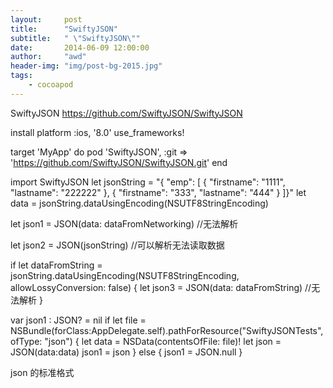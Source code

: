 ```yaml
---
layout:     post
title:      "SwiftyJSON"
subtitle:   " \"SwiftyJSON\""
date:       2014-06-09 12:00:00
author:     "awd"
header-img: "img/post-bg-2015.jpg"
tags:
    - cocoapod
---
```

SwiftyJSON
https://github.com/SwiftyJSON/SwiftyJSON


install
platform :ios, '8.0'
use_frameworks!

target 'MyApp' do
    pod 'SwiftyJSON', :git => 'https://github.com/SwiftyJSON/SwiftyJSON.git'
end



import SwiftyJSON
let jsonString = "{    \"emp\": [        {            \"firstname\": \"1111\",            \"lastname\": \"222222\"        },        {            \"firstname\": \"333\",            \"lastname\": \"444\"        }    ]}"
let data = jsonString.dataUsingEncoding(NSUTF8StringEncoding)

let json1 = JSON(data: dataFromNetworking)	//无法解析

let json2 = JSON(jsonString)				//可以解析无法读取数据

if let dataFromString = jsonString.dataUsingEncoding(NSUTF8StringEncoding, allowLossyConversion: false) {
    let json3 = JSON(data: dataFromString)	//无法解析
}


var json1 : JSON? = nil
        if let file = NSBundle(forClass:AppDelegate.self).pathForResource("SwiftyJSONTests", ofType: "json") {
            let data = NSData(contentsOfFile: file)!
            let json = JSON(data:data)
            json1 = json
        } else {
            json1 = JSON.null
        }



json 的标准格式
